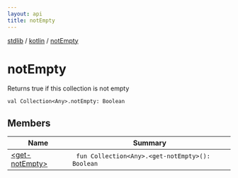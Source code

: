 ```yaml
---
layout: api
title: notEmpty
---
```

[stdlib](../../index.html) / [kotlin](../index.html) / [notEmpty](index.html)

# notEmpty
Returns true if this collection is not empty
```
val Collection<Any>.notEmpty: Boolean
```
## Members
| Name | Summary |
|------|---------|
|[&lt;get-notEmpty&gt;](_get-notEmpty_.html)|&nbsp;&nbsp;`fun Collection<Any>.<get-notEmpty>(): Boolean`<br>|
